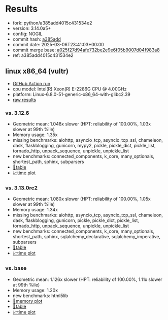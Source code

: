 # Results

- fork: python/a385add4015c431534e2
- version: 3.14.0a5+
- config: NOGIL
- commit hash: [a385add](https://github.com/python/cpython/commit/a385add)
- commit date: 2025-03-06T23:41:03+00:00
- commit merge base: [a025f27d94afe732be2e9e6f05b9007d04f983a8](https://github.com/python/cpython/commit/a025f27d94afe732be2e9e6f05b9007d04f983a8)
- ref: a385add4015c431534e2

## linux x86_64 (vultr)

- [GitHub Action run](https://github.com/facebookexperimental/free-threading-benchmarking/actions/runs/13710957475)
- cpu model: Intel(R) Xeon(R) E-2286G CPU @ 4.00GHz
- platform: Linux-6.8.0-51-generic-x86_64-with-glibc2.39
- [raw results](bm-20250306-vultr-x86_64-python-a385add4015c431534e2-3.14.0a5%2B-a385add.json)

### vs. 3.12.6

- Geometric mean: 1.048x slower (HPT: reliability of 100.00%, 1.03x slower at 99th %ile)
- Memory usage: 1.35x
- missing benchmarks: aiohttp, asyncio_tcp, asyncio_tcp_ssl, chameleon, dask, flaskblogging, gunicorn, mypy2, pickle, pickle_dict, pickle_list, tornado_http, unpack_sequence, unpickle, unpickle_list
- new benchmarks: connected_components, k_core, many_optionals, shortest_path, sphinx, subparsers
- [📄table](bm-20250306-vultr-x86_64-python-a385add4015c431534e2-3.14.0a5%2B-a385add-vs-3.12.6.md)
- [📈time plot](bm-20250306-vultr-x86_64-python-a385add4015c431534e2-3.14.0a5%2B-a385add-vs-3.12.6.svg)

### vs. 3.13.0rc2

- Geometric mean: 1.080x slower (HPT: reliability of 100.00%, 1.05x slower at 99th %ile)
- Memory usage: 1.34x
- missing benchmarks: aiohttp, asyncio_tcp, asyncio_tcp_ssl, chameleon, dask, flaskblogging, gunicorn, pickle, pickle_dict, pickle_list, tornado_http, unpack_sequence, unpickle, unpickle_list
- new benchmarks: connected_components, k_core, many_optionals, shortest_path, sphinx, sqlalchemy_declarative, sqlalchemy_imperative, subparsers
- [📄table](bm-20250306-vultr-x86_64-python-a385add4015c431534e2-3.14.0a5%2B-a385add-vs-3.13.0rc2.md)
- [📈time plot](bm-20250306-vultr-x86_64-python-a385add4015c431534e2-3.14.0a5%2B-a385add-vs-3.13.0rc2.svg)

### vs. base

- Geometric mean: 1.126x slower (HPT: reliability of 100.00%, 1.11x slower at 99th %ile)
- Memory usage: 1.20x
- new benchmarks: html5lib
- [🧠memory plot](bm-20250306-vultr-x86_64-python-a385add4015c431534e2-3.14.0a5%2B-a385add-vs-base-mem.svg)
- [📄table](bm-20250306-vultr-x86_64-python-a385add4015c431534e2-3.14.0a5%2B-a385add-vs-base.md)
- [📈time plot](bm-20250306-vultr-x86_64-python-a385add4015c431534e2-3.14.0a5%2B-a385add-vs-base.svg)


